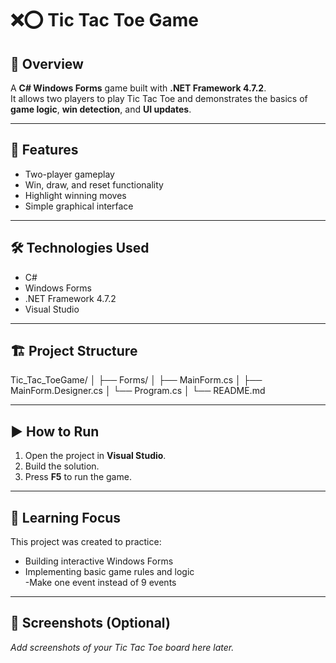 # ❌⭕ Tic Tac Toe Game

## 📘 Overview
A **C# Windows Forms** game built with **.NET Framework 4.7.2**.  
It allows two players to play Tic Tac Toe and demonstrates the basics of **game logic**, **win detection**, and **UI updates**.

---

## 🧩 Features
- Two-player gameplay  
- Win, draw, and reset functionality  
- Highlight winning moves  
- Simple graphical interface  

---

## 🛠️ Technologies Used
- C#  
- Windows Forms  
- .NET Framework 4.7.2  
- Visual Studio  

---

## 🏗️ Project Structure

Tic_Tac_ToeGame/
│
├── Forms/
│ ├── MainForm.cs
│ ├── MainForm.Designer.cs
│ └── Program.cs
│
└── README.md


---

## ▶️ How to Run
1. Open the project in **Visual Studio**.  
2. Build the solution.  
3. Press **F5** to run the game.  

---

## 🧠 Learning Focus
This project was created to practice:
- Building interactive Windows Forms  
- Implementing basic game rules and logic  
-Make one event instead of 9 events 

---

## 📸 Screenshots (Optional)
_Add screenshots of your Tic Tac Toe board here later._
